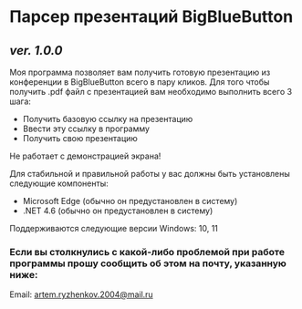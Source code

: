 # Парсер презентаций BigBlueButton
## _ver. 1.0.0_

Моя программа позволяет вам получить готовую презентацию из конференции в BigBlueButton всего в пару кликов.
Для того чтобы получить .pdf файл с презентацией вам необходимо выполнить всего 3 шага:
- Получить базовую ссылку на презентацию
- Ввести эту ссылку в программу
- Получить свою презентацию

Не работает с демонстрацией экрана!

Для стабильной и правильной работы у вас должны быть установлены следующие компоненты:
- Microsoft Edge (обычно он предустановлен в систему)
- .NET 4.6 (обычно он предустановлен в систему)

Поддерживаются следующие версии Windows: 10, 11

### Если вы столкнулись с какой-либо проблемой при работе программы прошу сообщить об этом на почту, указанную ниже:
Email: artem.ryzhenkov.2004@mail.ru
